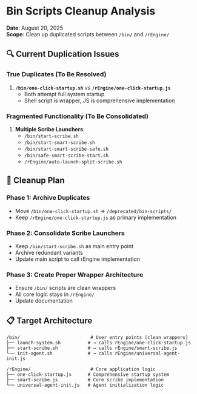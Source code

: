 # Bin Scripts Cleanup Analysis

**Date**: August 20, 2025  
**Scope**: Clean up duplicated scripts between `/bin/` and `/rEngine/`

## 🔍 Current Duplication Issues

### True Duplicates (To Be Resolved)

1. **`/bin/one-click-startup.sh`** vs **`/rEngine/one-click-startup.js`**
   - Both attempt full system startup
   - Shell script is wrapper, JS is comprehensive implementation

### Fragmented Functionality (To Be Consolidated)

1. **Multiple Scribe Launchers**:
   - `/bin/start-scribe.sh`
   - `/bin/start-smart-scribe.sh`
   - `/bin/start-smart-scribe-safe.sh`
   - `/bin/safe-smart-scribe-start.sh`
   - `/rEngine/auto-launch-split-scribe.sh`

## 🎯 Cleanup Plan

### Phase 1: Archive Duplicates

- Move `/bin/one-click-startup.sh` → `/deprecated/bin-scripts/`
- Keep `/rEngine/one-click-startup.js` as primary implementation

### Phase 2: Consolidate Scribe Launchers

- Keep `/bin/start-scribe.sh` as main entry point
- Archive redundant variants
- Update main script to call rEngine implementation

### Phase 3: Create Proper Wrapper Architecture

- Ensure `/bin/` scripts are clean wrappers
- All core logic stays in `/rEngine/`
- Update documentation

## 📋 Target Architecture

```
/bin/                          # User entry points (clean wrappers)
├── launch-system.sh          # → calls rEngine/one-click-startup.js
├── start-scribe.sh           # → calls rEngine/smart-scribe.js
└── init-agent.sh             # → calls rEngine/universal-agent-init.js

/rEngine/                      # Core application logic
├── one-click-startup.js      # Comprehensive startup system
├── smart-scribe.js           # Core scribe implementation
└── universal-agent-init.js   # Agent initialization logic
```
